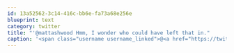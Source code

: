 ```yaml
---
id: 13a52562-3c14-416c-bb6e-fa73a68e256e
blueprint: text
category: twitter
title: "'@mattashwood Hmm, I wonder who could have left that in."
caption: '<span class="username username_linked">@<a href="https://twitter.com/mattashwood" title="Matt Ashwood">mattashwood</a></span> Hmm, I wonder who could have left that in.'
---
```

